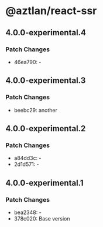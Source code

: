 # @aztlan/react-ssr

## 4.0.0-experimental.4

### Patch Changes

- 46ea790: -

## 4.0.0-experimental.3

### Patch Changes

- beebc29: another

## 4.0.0-experimental.2

### Patch Changes

- a84dd3c: -
- 2d1d571: -

## 4.0.0-experimental.1

### Patch Changes

- bea2348: -
- 378c020: Base version
